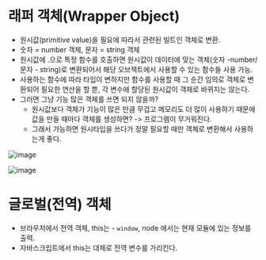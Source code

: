 # 래퍼 객체(Wrapper Object)
- 원시값(primitive value)을 필요에 따라서 관련된 빌트인 객체로 변환.
- 숫자 = number 객체, 문자 = string 객체
- 원시값에 .으로 특정 함수를 호출하면 원시값이 데이터에 맞는 객체(숫자 -number/ 문자 - string)로 변환되어서 해당 오브젝트에서 사용할 수 있는 함수들 사용 가능.
- 사용하는 함수에 따라 타입이 변하지만 함수를 사용할 때 그 순간 임의로 객체로 변환되어 필요한 연산을 할 뿐, 각 변수에 할당된 원시값이 객체로 바뀌지는 않는다.
- 그러면 그냥 기능 많은 객체를 쓰면 되지 않을까?
  - 원시값보다 객체가 기능이 많은 만큼 무겁고 메모리도 더 많이 사용하기 때문에 값을 만들 때마다 객체를 생성하면? -> 프로그램이 무거워진다.
  - 그래서 가능하면 원시타입을 쓰다가 정말 필요할 때만 객체로 변환해서 사용하는게 좋다.

![image](https://user-images.githubusercontent.com/69157076/168006778-3289d67d-8eec-4dd0-9419-03c4c2a9d94c.png)

![image](https://user-images.githubusercontent.com/69157076/168006799-a26463ef-ecbb-4639-8dea-e78f2a8c162d.png)

# 글로벌(전역) 객체
- 브라우저에서 전역 객체, this는 - `window`, node 에서는 현재 모듈에 있는 정보를 출력.
- 자바스크립트에서 this는 대체로 전역 변수를 가리킨다.
